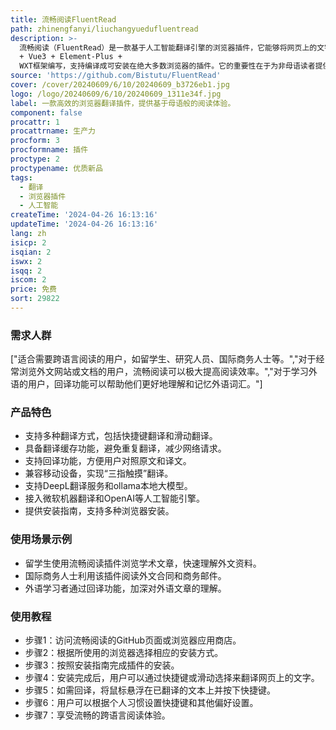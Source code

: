 ```yaml
---
title: 流畅阅读FluentRead
path: zhinengfanyi/liuchangyuedufluentread
description: >-
  流畅阅读（FluentRead）是一款基于人工智能翻译引擎的浏览器插件，它能够将网页上的文字翻译成任何语言，支持快捷键翻译、滑动翻译等多种翻译方式，并具备翻译缓存与回译功能。该插件采用TypeScript
  + Vue3 + Element-Plus +
  WXT框架编写，支持编译成可安装在绝大多数浏览器的插件。它的重要性在于为非母语读者提供流畅的阅读体验，减少语言障碍，提高信息获取效率。
source: 'https://github.com/Bistutu/FluentRead'
cover: /cover/20240609/6/10/20240609_b3726eb1.jpg
logo: /logo/20240609/6/10/20240609_1311e34f.jpg
label: 一款高效的浏览器翻译插件，提供基于母语般的阅读体验。
component: false
procattr: 1
procattrname: 生产力
procform: 3
procformname: 插件
proctype: 2
proctypename: 优质新品
tags:
  - 翻译
  - 浏览器插件
  - 人工智能
createTime: '2024-04-26 16:13:16'
updateTime: '2024-04-26 16:13:16'
lang: zh
isicp: 2
isqian: 2
iswx: 2
isqq: 2
iscom: 2
price: 免费
sort: 29822
---
```




### 需求人群
["适合需要跨语言阅读的用户，如留学生、研究人员、国际商务人士等。","对于经常浏览外文网站或文档的用户，流畅阅读可以极大提高阅读效率。","对于学习外语的用户，回译功能可以帮助他们更好地理解和记忆外语词汇。"]

### 产品特色
* 支持多种翻译方式，包括快捷键翻译和滑动翻译。
* 具备翻译缓存功能，避免重复翻译，减少网络请求。
* 支持回译功能，方便用户对照原文和译文。
* 兼容移动设备，实现“三指触摸”翻译。
* 支持DeepL翻译服务和ollama本地大模型。
* 接入微软机器翻译和OpenAI等人工智能引擎。
* 提供安装指南，支持多种浏览器安装。

### 使用场景示例
* 留学生使用流畅阅读插件浏览学术文章，快速理解外文资料。
* 国际商务人士利用该插件阅读外文合同和商务邮件。
* 外语学习者通过回译功能，加深对外语文章的理解。

### 使用教程
* 步骤1：访问流畅阅读的GitHub页面或浏览器应用商店。
* 步骤2：根据所使用的浏览器选择相应的安装方式。
* 步骤3：按照安装指南完成插件的安装。
* 步骤4：安装完成后，用户可以通过快捷键或滑动选择来翻译网页上的文字。
* 步骤5：如需回译，将鼠标悬浮在已翻译的文本上并按下快捷键。
* 步骤6：用户可以根据个人习惯设置快捷键和其他偏好设置。
* 步骤7：享受流畅的跨语言阅读体验。

  
